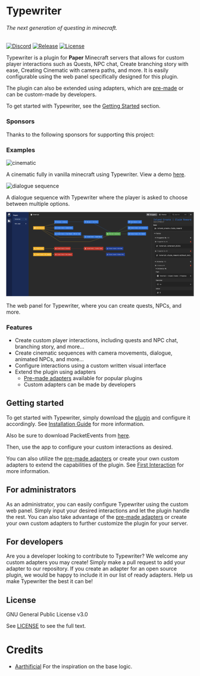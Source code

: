 # Typewriter

###### The next generation of questing in minecraft.

[![Discord](https://img.shields.io/discord/1054708062520360960?label=discord&logo=discord&logoColor=white)](https://discord.gg/HtbKyuDDBw)
[![Release](https://img.shields.io/github/v/release/gabber235/Typewriter?include_prereleases&logo=github)](https://github.com/gabber235/TypeWriter/releases)
[![License](https://img.shields.io/github/license/gabber235/Typewriter?logo=github)](LICENSE)

Typewriter is a plugin for **Paper** Minecraft servers that allows for custom player interactions such as Quests,
NPC chat, Create branching story with ease, Creating Cinematic with camera paths, and more. It is easily configurable using the web panel specifically
designed for this plugin.

The plugin can also be extended using adapters, which are [pre-made](https://gabber235.github.io/TypeWriter/docs/adapters#pre-made-adapters) or can be custom-made by developers.

To get started with Typewriter, see the [Getting Started](#getting-started) section.

### Sponsors

Thanks to the following sponsors for supporting this project:
<!-- sponsors -->
<!-- sponsors -->

### Examples

![cinematic](readme/cinematic.gif)

A cinematic fully in vanilla minecraft using Typewriter. View a demo [here](https://youtu.be/1pGBtJleEuQ).

![dialogue sequence](readme/chat-messages.gif)

A dialogue sequence with Typewriter where the player is asked to choose between multiple options.

![web panel](readme/typewrite-interface-demo.png)

The web panel for Typewriter, where you can create quests, NPCs, and more.

### Features

- Create custom player interactions, including quests and NPC chat, branching story, and more...
- Create cinematic sequences with camera movements, dialogue, animated NPCs, and more...
- Configure interactions using a custom written visual interface
- Extend the plugin using adapters
  - [Pre-made adapters](https://gabber235.github.io/TypeWriter/docs/adapters#pre-made-adapters) available for popular plugins
  - Custom adapters can be made by developers

## Getting started

To get started with Typewriter, simply download the [plugin](https://github.com/gabber235/TypeWriter/releases) and configure it accordingly. 
See [Installation Guide](https://gabber235.github.io/TypeWriter/docs/installation-guide) for more information.

Also be sure to download PacketEvents from [here](https://modrinth.com/plugin/packetevents/versions?l=paper).

Then, use the app to configure your custom interactions as desired.

You can also utilize the [pre-made adapters](https://gabber235.github.io/TypeWriter/docs/adapters#pre-made-adapters) or create your own custom adapters to extend the
capabilities of the plugin. See [First Interaction](https://gabber235.github.io/TypeWriter/docs/first-interaction) for more information.

## For administrators

As an administrator, you can easily configure Typewriter using the custom web panel. 
Simply input your desired interactions and let the plugin handle the rest. 
You can also take advantage of the [pre-made adapters](https://gabber235.github.io/TypeWriter/docs/adapters#pre-made-adapters) or create your own custom
adapters to further customize the plugin for your server.

## For developers

Are you a developer looking to contribute to Typewriter? We welcome any custom adapters you may create! Simply make a
pull request to add your adapter to our repository. If you create an adapter for an open source plugin, we would be
happy to include it in our list of ready adapters. Help us make Typewriter the best it can be!


## License
GNU General Public License v3.0

See [LICENSE](LICENSE) to see the full text.

# Credits

- [Aarthificial](https://www.youtube.com/@aarthificial) For the inspiration on the base logic.
